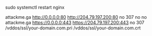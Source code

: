 sudo systemctl restart nginx

attackme.ga         http://0.0.0.0:80    http://204.79.197.200:80    no    307      no           no
attackme.ga         https://0.0.0.0:443  https://204.79.197.200:443   no    307      /vddos/ssl/your-domain.com.pri /vddos/ssl/your-domain.com.crt